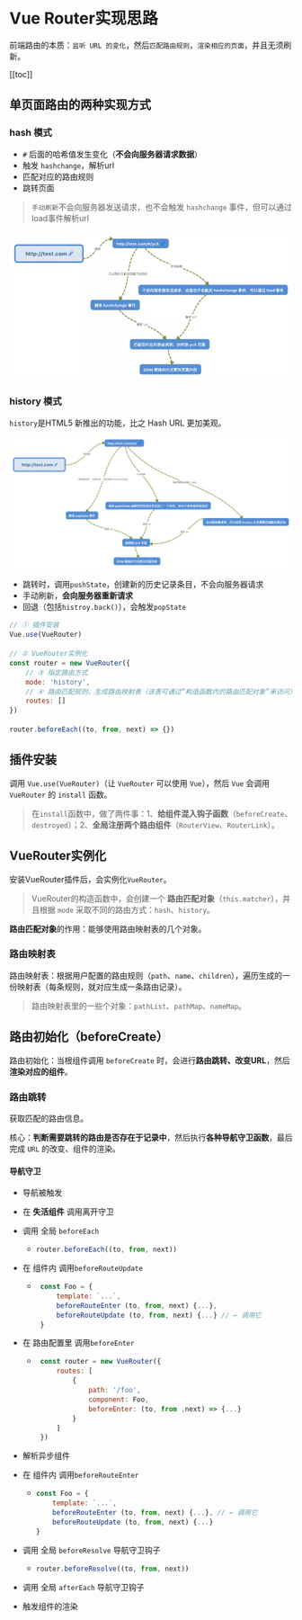 # Vue Router实现思路
前端路由的本质：`监听 URL 的变化`，然后`匹配路由规则`，`渲染相应的页面`，并且无须刷新。

[[toc]]

## 单页面路由的两种实现方式
### hash 模式
 - `#` 后面的哈希值发生变化（**不会向服务器请求数据**）
 - 触发 `hashchange`，解析url
 - 匹配对应的路由规则
 - 跳转页面

>  `手动刷新`不会向服务器发送请求，也不会触发 `hashchange` 事件，但可以通过load事件解析url

![alt](./img/img-1.png)

### history 模式
`history`是HTML5 新推出的功能，比之 Hash URL 更加美观。

![alt](./img/img-2.png)
 - 跳转时，调用`pushState`，创建新的历史记录条目，不会向服务器请求
 - 手动刷新，**会向服务器重新请求**
 - 回退（包括`histroy.back()`），会触发`popState`

```js
// ① 插件安装
Vue.use(VueRouter)

// ② VueRouter实例化
const router = new VueRouter({
    // ③ 指定路由方式
    mode: 'history',
    // ④ 路由匹配规则，生成路由映射表（该表可通过“构造函数内的路由匹配对象”来访问）
    routes: []
})

router.beforeEach((to, from, next) => {})
```


## 插件安装
调用 `Vue.use(VueRouter)`（让 `VueRouter` 可以使用 `Vue`），然后 `Vue` 会调用 `VueRouter` 的 `install` 函数。
 > 在`install`函数中，做了两件事：1、**给组件混入钩子函数**（`beforeCreate`、`destroyed`）；2、**全局注册两个路由组件**（`RouterView`、`RouterLink`）。


## VueRouter实例化
安装VueRouter插件后，会实例化`VueRouter`。

> VueRouter的构造函数中，会创建一个 **路由匹配对象**（`this.matcher`），并且根据 `mode` 采取不同的路由方式：`hash`、`history`。

**路由匹配对象**的作用：能够使用路由映射表的几个对象。

### 路由映射表
路由映射表：根据用户配置的路由规则（`path`、`name`、`children`），遍历生成的一份映射表（每条规则，就对应生成一条路由记录）。

> 路由映射表里的一些个对象：`pathList`、`pathMap`、`nameMap`。

## 路由初始化（beforeCreate）
路由初始化：当根组件调用 `beforeCreate` 时，会进行**路由跳转、改变URL**，然后**渲染对应的组件**。

### 路由跳转
获取匹配的路由信息。

核心：**判断需要跳转的路由是否存在于记录中**，然后执行**各种导航守卫函数**，最后完成 `URL` 的改变、组件的渲染。

#### 导航守卫
 - 导航被触发

 - 在 **失活组件** 调用离开守卫

 - 调用 全局 `beforeEach`
    -   ```js
        router.beforeEach((to, from, next))
        ```

 - 在 组件内 调用`beforeRouteUpdate`
    -  ```js
        const Foo = {
            template: `...`,
            beforeRouteEnter (to, from, next) {...},
            beforeRouteUpdate (to, from, next) {...} // ← 调用它
        }
        ```

 - 在 路由配置里 调用`beforeEnter`
    -  ```js
        const router = new VueRouter({
            routes: [
                {
                    path: '/foo',
                    component: Foo,
                    beforeEnter: (to, from ,next) => {...}
                }
            ]
        })
        ```

 - 解析异步组件

 - 在 组件内 调用`beforeRouteEnter`
    -   ```js
        const Foo = {
            template: `...`,
            beforeRouteEnter (to, from, next) {...}, // ← 调用它
            beforeRouteUpdate (to, from, next) {...}
        }
        ```

 - 调用 全局 `beforeResolve` 导航守卫钩子
    -   ```js
        router.beforeResolve((to, from, next))
        ```

 - 调用 全局 `afterEach` 导航守卫钩子

 - 触发组件的渲染
